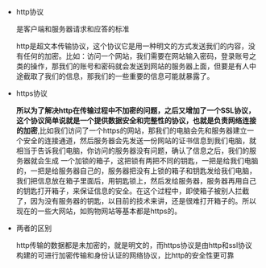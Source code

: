 * http协议

  是客户端和服务器请求和应答的标准

  http是超文本传输协议，这个协议它是用一种明文的方式发送我们的内容，没有任何的加密。比如：访问一个网站，我们需要在网站输入密码，登录账号之类的操作，那我们的账号和密码就会发送到网站的服务器上面，但要是有人中途截取了我们的信息，那我们的一些重要的信息可能就暴露了。

* https协议

  **所以为了解决http在传输过程中不加密的问题，之后又增加了一个SSL协议，这个协议简单说就是一个提供数据安全和完整性的协议，也就是负责网络连接的加密**,比如我们访问了一个https的网站，那我们的电脑会先和服务器建立一个安全的连接通道，然后服务器会先发送一份网站的证书信息到我们电脑，就相当于告诉我们电脑，你访问的服务器没有问题，确认了信息之后，我们的服务器就会生成 一个加锁的箱子，这把锁有两把不同的钥匙，一把是给我们电脑的，一把是给服务器自己的，服务器把没有上锁的箱子和钥匙发给我们电脑，我们把信息放在箱子里面后，用钥匙锁上，然后发给服务器，服务器再用自己的钥匙打开箱子，来保证信息的安全。在这个过程中，即使箱子被别人拦截了，因为没有服务器的钥匙，以目前的技术来讲，还是很难打开箱子的。所以现在的一些大网站，如购物网站等基本都是https的。
  
* 两者的区别

  http传输的数据都是未加密的，就是明文的，而https协议是由http和ssl协议构建的可进行加密传输和身份认证的网络协议，比http的安全性更可靠

